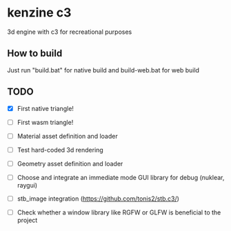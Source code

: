 # kenzine c3
3d engine with c3 for recreational purposes

## How to build
Just run "build.bat" for native build and build-web.bat for web build

## TODO
- [x] First native triangle!
- [ ] First wasm triangle!
- [ ] Material asset definition and loader
- [ ] Test hard-coded 3d rendering
- [ ] Geometry asset definition and loader


- [ ] Choose and integrate an immediate mode GUI library for debug (nuklear, raygui)
- [ ] stb_image integration (https://github.com/tonis2/stb.c3/)


- [ ] Check whether a window library like RGFW or GLFW is beneficial to the project
